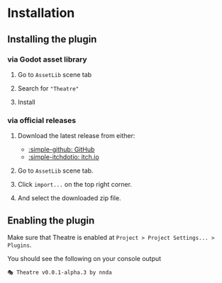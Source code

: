 # Installation

## Installing the plugin

### via Godot asset library

1. Go to `AssetLib` scene tab

2. Search for `"Theatre"`

3. Install

### via official releases

1. Download the latest release from either:
    - [:simple-github: GitHub](https://github.com/nndda/godot-theatre/)
    - [:simple-itchdotio: itch.io](https://nnda.itch.io/theatre)

2. Go to `AssetLib` scene tab.

3. Click `import...` on the top right corner.

4. And select the downloaded zip file.

## Enabling the plugin

Make sure that Theatre is enabled at `Project > Project Settings... > Plugins`.

You should see the following on your console output

```
🎭 Theatre v0.0.1-alpha.3 by nnda
```
